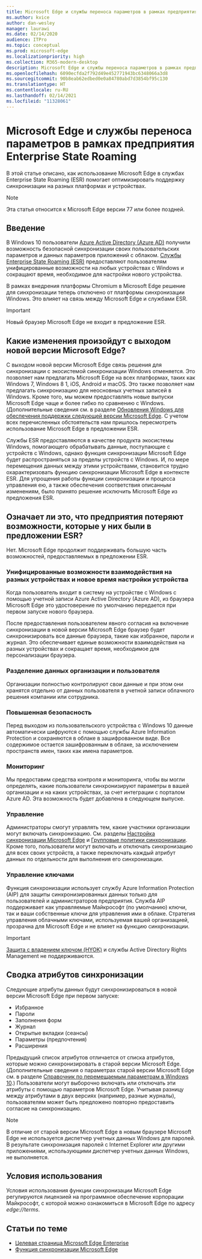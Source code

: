 ```yaml
---
title: Microsoft Edge и службы переноса параметров в рамках предприятия Enterprise State Roaming
ms.author: kvice
author: dan-wesley
manager: laurawi
ms.date: 02/14/2020
audience: ITPro
ms.topic: conceptual
ms.prod: microsoft-edge
ms.localizationpriority: high
ms.collection: M365-modern-desktop
description: Microsoft Edge и службы переноса параметров в рамках предприятия Enterprise State Roaming
ms.openlocfilehash: 6090ecfda2f792d49e452771943bc6348066a3d8
ms.sourcegitcommit: 90b8eab62edbed0e0a84780abd7d3854bf95c130
ms.translationtype: HT
ms.contentlocale: ru-RU
ms.lasthandoff: 02/14/2021
ms.locfileid: "11328061"
---
```

# Microsoft Edge и службы переноса параметров в рамках предприятия Enterprise State Roaming

В этой статье описано, как использование Microsoft Edge в службах Enterprise State Roaming (ESR) помогает оптимизировать поддержку синхронизации на разных платформах и устройствах.

> [!NOTE]
> Эта статья относится к Microsoft Edge версии 77 или более поздней.

##  <a name="introduction"></a>Введение

В Windows 10 пользователи [Azure Active Directory (Azure AD)](https://docs.microsoft.com/azure/active-directory/fundamentals/active-directory-whatis) получили возможность безопасной синхронизации своих пользовательских параметров и данных параметров приложений с облаком. [Службы Enterprise State Roaming (ESR)](https://docs.microsoft.com/azure/active-directory/devices/enterprise-state-roaming-overview) предоставляют пользователям унифицированные возможности на любых устройствах с Windows и сокращают время, необходимое для настройки нового устройства.

В рамках внедрения платформы Chromium в Microsoft Edge решение для синхронизации теперь отключено от платформы синхронизации Windows. Это влияет на связь между Microsoft Edge и службами ESR.

> [!IMPORTANT]
> Новый браузер Microsoft Edge не входит в предложение ESR.

##  <a name="what’s-changing-with-microsoft-edge"></a>Какие изменения произойдут с выходом новой версии Microsoft Edge?

С выходом новой версии Microsoft Edge связь решения для синхронизации с экосистемой синхронизации Windows отменяется. Это позволяет нам предлагать Microsoft Edge на всех платформах, таких как Windows 7, Windows 8 1, iOS, Android и macOS. Это также позволяет нам предлагать синхронизацию для неосновных учетных записей в Windows. Кроме того, мы можем предоставлять новые выпуски Microsoft Edge чаще и более гибко по сравнению с Windows. (Дополнительные сведения см. в разделе [Обновления Windows для обеспечения поддержки следующей версии Microsoft Edge](microsoft-edge-sysupdate-windows-updates.md). С учетом всех перечисленных обстоятельств нам пришлось пересмотреть использование Microsoft Edge в предложении ESR.

Службы ESR предоставляются в качестве продукта экосистемы Windows, помогающего обрабатывать данные, поступающие с устройств с Windows, однако функция синхронизации Microsoft Edge будет распространяться за пределы устройств с Windows. И, по мере перемещения данных между этими устройствами, становится трудно охарактеризовать функцию синхронизации Microsoft Edge в контексте ESR. Для упрощения работы функции синхронизации и процесса управления ею, а также обеспечения соответствия описанным изменениям, было принято решение исключить Microsoft Edge из предложения ESR.

##  <a name="does-this-mean-enterprises-will-lose-the-abilities-they-had-as-part-of-esr"></a>Означает ли это, что предприятия потеряют возможности, которые у них были в предложении ESR?

Нет. Microsoft Edge продолжит поддерживать большую часть возможностей, предоставляемых в предложении ESR.

###  <a name="unified-experience-across-devices-and-new-device-configuration-time"></a>Унифицированные возможности взаимодействия на разных устройствах и новое время настройки устройства

Когда пользователь входит в систему на устройстве с Windows с помощью учетной записи Azure Active Directory (Azure AD), из браузера Microsoft Edge это удостоверение по умолчанию передается при первом запуске нового браузера.

После предоставления пользователем явного согласия на включение синхронизации в новой версии Microsoft Edge браузер будет синхронизировать все данные браузера, такие как избранное, пароли и журнал. Это обеспечивает единые возможности взаимодействия на разных устройствах и сокращает время, необходимое для персонализации браузера.

###  <a name="separation-of-corporate-and-consumer-data"></a>Разделение данных организации и пользователя

Организации полностью контролируют свои данные и при этом они хранятся отдельно от данных пользователя в учетной записи облачного решения компании или сотрудника.

###  <a name="enhanced-security"></a>Повышенная безопасность

Перед выходом из пользовательского устройства с Windows 10 данные автоматически шифруются с помощью службы Azure Information Protection и сохраняются в облаке в зашифрованном виде. Все содержимое остается зашифрованным в облаке, за исключением пространств имен, таких как имена параметров.

###  <a name="monitoring"></a>Мониторинг

Мы предоставим средства контроля и мониторинга, чтобы вы могли определять, какие пользователи синхронизируют параметры в вашей организации и на каких устройствах, за счет интеграции с порталом Azure AD. Эта возможность будет добавлена в следующем выпуске.

###  <a name="management"></a>Управление

Администраторы смогут управлять тем, какие участники организации могут включать синхронизацию. См. разделы [Настройка синхронизации Microsoft Edge](microsoft-edge-enterprise-sync.md#configure-microsoft-edge-sync) и [Групповые политики синхронизации](microsoft-edge-enterprise-sync.md#sync-group-policies). Кроме того, пользователи могут включать и отключать синхронизацию для всех своих устройств, а также переключать каждый атрибут данных по отдельности для выполнения его синхронизации.

###  <a name="key-management"></a>Управление ключами

Функция синхронизации использует службу Azure Information Protection (AIP) для защиты синхронизированных данных только для пользователей и администраторов предприятия. Служба AIP поддерживает как управляемые Майкрософт (по умолчанию) ключи, так и ваши собственные ключи для управления ими в облаке. Стратегия управления облачными ключами, используемая вашей организацией, прозрачна для Microsoft Edge и не влияет на функцию синхронизации.

> [!IMPORTANT]
> [Защита с владением ключом (HYOK)](https://docs.microsoft.com/azure/information-protection/configure-adrms-restrictions) и службы Active Directory Rights Management не поддерживаются.

##  <a name="summary-of-sync-attributes"></a>Сводка атрибутов синхронизации

Следующие атрибуты данных будут синхронизироваться в новой версии Microsoft Edge при первом запуске:

- Избранное
- Пароли
- Заполнения форм
- Журнал
- Открытые вкладки (сеансы)
- Параметры (предпочтения)
- Расширения

Предыдущий список атрибутов отличается от списка атрибутов, которые можно синхронизировать в старой версии Microsoft Edge. (Дополнительные сведения о параметрах старой версии Microsoft Edge см. в разделе [Справочник по перемещаемым параметрам в Windows 10](https://docs.microsoft.com/azure/active-directory/devices/enterprise-state-roaming-windows-settings-reference).) Пользователи могут выборочно включать или отключать эти атрибуты с помощью параметров Microsoft Edge. Учитывая разницу между атрибутами в двух версиях (например, разные журналы), пользователям может быть предложено повторно предоставить согласие на синхронизацию.

> [!NOTE]
> В отличие от старой версии Microsoft Edge в новым браузере Microsoft Edge не используется диспетчер учетных данных Windows для паролей. В результате синхронизация паролей с Internet Explorer или другими приложениями, использующими диспетчер учетных данных Windows, не выполняется.

##  <a name="terms-of-service"></a>Условия использования

Условия использования функции синхронизации Microsoft Edge регулируются лицензией на программное обеспечение корпорации Майкрософт, с которой можно ознакомиться в Microsoft Edge по адресу *edge://terms*.

##  <a name="related-topics"></a>Статьи по теме

- [Целевая страница Microsoft Edge Enterprise](https://aka.ms/EdgeEnterprise)
- [Функция синхронизации Microsoft Edge](microsoft-edge-enterprise-sync.md)